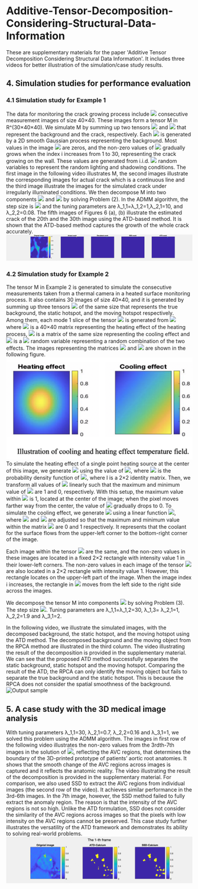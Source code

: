 # Additive-Tensor-Decomposition-Considering-Structural-Data-Information
These are supplementary materials for the paper 'Additive Tensor Decomposition Considering Structural Data Information'.
It includes three videos for better illustration of the simulation/case study results.
## 4.	Simulation studies for performance evaluation
### 4.1	Simulation study for Example 1
The data for monitoring the crack growing process include <img src="https://latex.codecogs.com/gif.latex?I_1=30 " /> consecutive measurement images of size 40×40. These images form a tensor M in R^(30×40×40). We simulate M by summing up two tensors <img src="https://latex.codecogs.com/gif.latex?X_1 " /> 
 and <img src="https://latex.codecogs.com/gif.latex?X_2 " />  that represent the background and the crack, respectively. Each <img src="https://latex.codecogs.com/gif.latex?X_1 (i,:,:),i∈[I_1 ], " /> is generated by a 2D smooth Gaussian process representing the background. Most values in the image <img src="https://latex.codecogs.com/gif.latex?X_2 (i,:,:) " />  are zeros, and the non-zero values of <img src="https://latex.codecogs.com/gif.latex?X_2 (i,:,:) " />  gradually grows when the index i increases from 1 to 30, representing the crack growing on the wall. These values are generated from i.i.d. <img src="https://latex.codecogs.com/gif.latex?N(0.1,0.1) " />  random variables to represent the random lighting and shadowing conditions.  The first image in the following video illustrates M, the second images illustrate the corresponding images for actual crack which is a continuous line and the third image illustrate the images for the simulated crack under irregularly illuminated conditions.
We then decompose M into two components <img src="https://latex.codecogs.com/gif.latex?X_1 " />  and <img src="https://latex.codecogs.com/gif.latex?X_2 " />  by solving Problem (2). In the ADMM algorithm, the step size is <img src="https://latex.codecogs.com/gif.latex?\eta=0.01 " /> and the tuning parameters are λ_1,1=λ_1,2=1,λ_2,1=10, and λ_2,2=0.08. The fifth images of Figures 6 (a), (b) illustrate the estimated crack of the 20th and the 30th image using the ATD-based method. It is shown that the ATD-based method captures the growth of the whole crack accurately. 
![Output sample](https://github.com/Sean9511/Additive-Tensor-Decomposition-Considering-Structural-Data-Information/blob/master/Res_sim1.gif)

### 4.2	Simulation study for Example 2
The tensor M in Example 2 is generated to simulate the consecutive measurements taken from a thermal camera in a heated surface monitoring process. It also contains 30 images of size 40×40, and it is generated by summing up three tensors <img src="https://latex.codecogs.com/gif.latex?X_1, X_2, and X_3 " />  of the same size that represents the true background, the static hotspot, and the moving hotspot respectively. Among them, each mode 1 slice of the tensor <img src="https://latex.codecogs.com/gif.latex?X_1 " />   is generated from 
 <img src="https://latex.codecogs.com/gif.latex?X(i,:,:)=U_i T_0+(1-U) T_1 " />
where  <img src="https://latex.codecogs.com/gif.latex?T_0 " /> is a 40×40 matrix representing the heating effect of the heating process, <img src="https://latex.codecogs.com/gif.latex?T_1" /> is a matrix of the same size representing the cooling effect and <img src="https://latex.codecogs.com/gif.latex?U" /> is a <img src="https://latex.codecogs.com/gif.latex?U[0,1]" /> random variable representing a random combination of the two effects. 
The images representing the matrices <img src="https://latex.codecogs.com/gif.latex?T_0" /> and <img src="https://latex.codecogs.com/gif.latex?T_1" /> are shown in the following figure. 
![alt text](https://github.com/Sean9511/Additive-Tensor-Decomposition-Considering-Structural-Data-Information/blob/master/Heat%26Cooling.png?raw=true)
To simulate the heating effect of a single point heating source at the center of this image, we generate <img src="https://latex.codecogs.com/gif.latex?T_0 (i,j)" /> using the value of <img src="https://latex.codecogs.com/gif.latex?f_0 (i,j)" />, where <img src="https://latex.codecogs.com/gif.latex?f_0" /> is the probability density function of <img src="https://latex.codecogs.com/gif.latex?N((20,20)^T,10I)" />, where I is a 2×2 identity matrix. Then, we transform all values of <img src="https://latex.codecogs.com/gif.latex?T_0" /> linearly such that the maximum and minimum value of <img src="https://latex.codecogs.com/gif.latex?T_0" /> are 1 and 0, respectively. With this setup, the maximum value within <img src="https://latex.codecogs.com/gif.latex?T_0" /> is 1, located at the center of the image; when the pixel moves farther way from the center, the value of <img src="https://latex.codecogs.com/gif.latex?T_0 (i,j)" /> gradually drops to 0.  To simulate the cooling effect, we generate <img src="https://latex.codecogs.com/gif.latex?T_1 (i,j))" /> using a linear function <img src="https://latex.codecogs.com/gif.latex?f_1 (i,j)=c_1 (i+j)+c_2" />, where <img src="https://latex.codecogs.com/gif.latex?c_1" /> and <img src="https://latex.codecogs.com/gif.latex?c_2" /> are adjusted so that the maximum and minimum value within the matrix <img src="https://latex.codecogs.com/gif.latex?T_1" /> are 0 and 1 respectively. It represents that the coolant for the surface flows from the upper-left corner to the bottom-right corner of the image. 

Each image within the tensor <img src="https://latex.codecogs.com/gif.latex?X_2" /> are the same, and the non-zero values in these images are located in a fixed 2×2 rectangle with intensity value 1 in their lower-left corners. The non-zero values in each image of the tensor <img src="https://latex.codecogs.com/gif.latex?X_3" /> are also located in a 2×2 rectangle with intensity value 1. However, this rectangle locates on the upper-left part of the image.  When the image index i increases, the rectangle in <img src="https://latex.codecogs.com/gif.latex?X_3 (i,:,:)" /> moves from the left side to the right side across the images.

We decompose the tensor M into components <img src="https://latex.codecogs.com/gif.latex?X_1, X_2 and X_3" /> by solving Problem (3). The step size <img src="https://latex.codecogs.com/gif.latex?\eta=0.01" />. Tuning parameters are λ_1,1=λ_1,2=30, λ_1,3= λ_2,1=1, λ_2,2=1.9 and λ_3,1=2.

In the following video, we illustrate the simulated images, with the decomposed background, the static hotspot, and the moving hotspot using the ATD method. The decomposed background and the moving object from the RPCA method are illustrated in the third column. The video illustrating the result of the decomposition is provided in the supplementary material. We can see that the proposed ATD method successfully separates the static background, static hotspot and the moving hotspot. Comparing the result of the ATD, the RPCA can only identify the moving object but fails to separate the true background and the static hotspot. This is because the RPCA does not consider the spatial smoothness of the background. 
![Output sample](https://github.com/Sean9511/Additive-Tensor-Decomposition-Considering-Structural-Data-Information/blob/master/Res_sim2.gif)

## 5.	A case study with the 3D medical image analysis
With tuning parameters λ_1,1=30, λ_2,1=0.7, λ_2,2=0.16 and λ_3,1=1, we solved this problem using the ADMM algorithm. The images in first row of the following video illustrates the non-zero values from the 3rdth-7th images in the solution of <img src="https://latex.codecogs.com/gif.latex?X_2" />, reflecting the AVC regions, that determines the boundary of the 3D-printed prototype of patients’ aortic root anatomies. It shows that the smooth change of the AVC regions across images is captured and it reflects the anatomic reality. The video illustrating the result of the decomposition is provided in the supplementary material. 
For comparison, we also used SSD to extract the AVC regions from individual images (the second row of the video). It achieves similar performance in the 3rd-6th images. In the 7th image, however, the SSD method failed to fully extract the anomaly region. The reason is that the intensity of the AVC regions is not so high. Unlike the ATD formulation, SSD does not consider the similarity of the AVC regions across images so that  the pixels with low intensity on the AVC regions cannot be preserved. This case study further illustrates the versatility of the ATD framework and demonstrates its ability to solving real-world problems. 
![Output sample](https://github.com/Sean9511/Additive-Tensor-Decomposition-Considering-Structural-Data-Information/blob/master/Res_case.gif)

